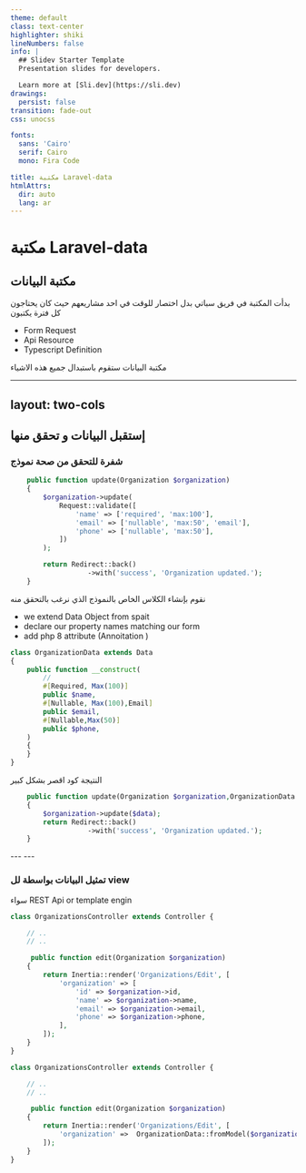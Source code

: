 ```yaml
---
theme: default
class: text-center
highlighter: shiki
lineNumbers: false
info: |
  ## Slidev Starter Template
  Presentation slides for developers.

  Learn more at [Sli.dev](https://sli.dev)
drawings:
  persist: false
transition: fade-out
css: unocss

fonts:
  sans: 'Cairo'
  serif: Cairo
  mono: Fira Code

title: مكتبة Laravel-data
htmlAttrs: 
  dir: auto
  lang: ar
---
```


# مكتبة Laravel-data

## مكتبة البيانات

بدأت المكتبة في فريق سباتي بدل اختصار للوقت في احد مشاريعهم حيث كان يحتاجون كل فترة يكتبون
<div class="text-start">

- Form Request
- Api Resource  
- Typescript Definition

</div>
  مكتبة البيانات ستقوم باستبدال جميع هذه الاشياء

---
layout: two-cols
---

## إستقبل البيانات و تحقق منها

### شفرة للتحقق من صحة نموذج

<div dir=ltr>

```php
    public function update(Organization $organization)
    {
        $organization->update(
            Request::validate([
                'name' => ['required', 'max:100'],
                'email' => ['nullable', 'max:50', 'email'],
                'phone' => ['nullable', 'max:50'],
            ])
        );

        return Redirect::back()
                   ->with('success', 'Organization updated.');
    }
```

</div>

نقوم بإنشاء الكلاس الخاص  بالنموذج الذي نرغب بالتحقق منه

- we extend Data Object from spait
- declare our property names matching our form
- add php 8 attribute (Annoitation )

<div dir=ltr>

```php
class OrganizationData extends Data
{
    public function __construct(
        //
        #[Required, Max(100)]
        public $name,
        #[Nullable, Max(100),Email]
        public $email,
        #[Nullable,Max(50)]
        public $phone,
    )
    {
    }
}

```

</div>

النتيجة كود اقصر بشكل كبير

<div dir=ltr>

```php
    public function update(Organization $organization,OrganizationData $data)
    {
        $organization->update($data);
        return Redirect::back()
                   ->with('success', 'Organization updated.');
    }
```

</div>
---
---

### تمثيل البيانات بواسطة لل view 
سواء REST Api or template engin  

<div dir=ltr>

```php
class OrganizationsController extends Controller {

    // ..  
    // ..

     public function edit(Organization $organization)
    {
        return Inertia::render('Organizations/Edit', [
            'organization' => [
                'id' => $organization->id,
                'name' => $organization->name,
                'email' => $organization->email,
                'phone' => $organization->phone,
            ],
        ]);
    }
}
```

</div>


<div dir=ltr>

```php
class OrganizationsController extends Controller {

    // ..  
    // ..

     public function edit(Organization $organization)
    {
        return Inertia::render('Organizations/Edit', [
            'organization' =>  OrganizationData::fromModel($organization),
        ]);
    }
}
```

</div>

 